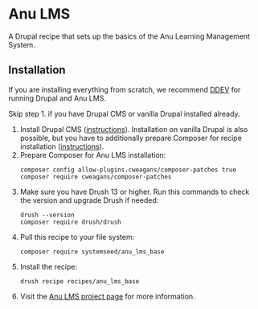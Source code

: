 # Anu LMS

A Drupal recipe that sets up the basics of the Anu Learning Management System.

## Installation

If you are installing everything from scratch, we recommend [DDEV](https://ddev.com/) for
running Drupal and Anu LMS.

Skip step 1. if you have Drupal CMS or vanilla Drupal installed already.

1. Install Drupal CMS ([instructions](https://git.drupalcode.org/project/drupal_cms/-/wikis/Contributing-to-Drupal-CMS)).
   Installation on vanilla Drupal is also possible, but you have to
   additionally prepare Composer for recipe installation ([instructions](https://git.drupalcode.org/project/distributions_recipes/-/blob/1.0.x/docs/getting_started.md)).
2. Prepare Composer for Anu LMS installation:
   ```
   composer config allow-plugins.cweagans/composer-patches true
   composer require cweagans/composer-patches
   ```
3. Make sure you have Drush 13 or higher. Run this commands to check the version
   and upgrade Drush if needed:
   ```
   drush --version
   composer require drush/drush
   ```
4. Pull this recipe to your file system:
   ```
   composer require systemseed/anu_lms_base
   ```
5. Install the recipe:
   ```
   drush recipe recipes/anu_lms_base
   ```
6. Visit the [Anu LMS project page](https://www.drupal.org/project/anu_lms) for more information.
